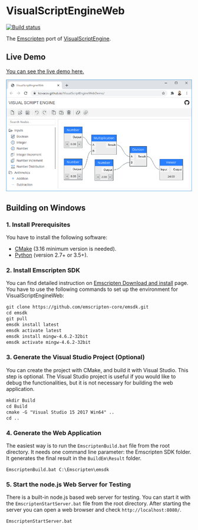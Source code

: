 # VisualScriptEngineWeb

[![Build status](https://ci.appveyor.com/api/projects/status/pyttwg31mi37b4hy?svg=true)](https://ci.appveyor.com/project/kovacsv/visualscriptengineweb)

The [Emscripten](https://emscripten.org) port of [VisualScriptEngine](https://github.com/kovacsv/VisualScriptEngine).

## Live Demo

[You can see the live demo here.](http://kovacsv.github.io/VisualScriptEngineWebDemo)

![Screenshot](Documentation/WebEmbeddingDemo01.png?raw=true "Web Embedding Demo")

## Building on Windows

### 1. Install Prerequisites

You have to install the following software:
- [CMake](https://cmake.org) (3.16 minimum version is needed).
- [Python](https://www.python.org) (version 2.7+ or 3.5+).

### 2. Install Emscripten SDK

You can find detailed instruction on [Emscripten Download and install](https://emscripten.org/docs/getting_started/downloads.html) page. You have to use the following commands to set up the environment for VisualScriptEngineWeb:

```
git clone https://github.com/emscripten-core/emsdk.git
cd emsdk
git pull
emsdk install latest
emsdk activate latest
emsdk install mingw-4.6.2-32bit
emsdk activate mingw-4.6.2-32bit
```

### 3. Generate the Visual Studio Project (Optional)

You can create the project with CMake, and build it with Visual Studio. This step is optional. The Visual Studio project is useful if you would like to debug the functionalities, but it is not necessary for building the web application.

```
mkdir Build
cd Build
cmake -G "Visual Studio 15 2017 Win64" ..
cd ..
```

### 4. Generate the Web Application

The easiest way is to run the `EmscriptenBuild.bat` file from the root directory. It needs one command line parameter: the Emscripten SDK folder. It generates the final result in the `BuildEm\Result` folder.

```
EmscriptenBuild.bat C:\Emscripten\emsdk
```

### 5. Start the node.js Web Server for Testing

There is a built-in node.js based web server for testing. You can start it with the `EmscriptenStartServer.bat` file from the root directory. 
After starting the server you can open a web browser and check `http://localhost:8080/`.

```
EmscriptenStartServer.bat
```
